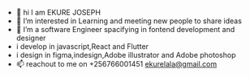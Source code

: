 - 👋 hi I am EKURE JOSEPH
- 👀 I’m interested in Learning and meeting new people to share ideas
- 🌱 I’m a software Engineer spacifying in fontend development and designer
- i develop in javascript,React and Flutter
- i design in figma,indesign,Adobe illustrator and Adobe photoshop
- 📫 reachout to me on +256766001451 ekurelala@gmail.com

<!---
ekure679/ekure679 is a ✨ special ✨ repository because its `README.md` (this file) appears on your GitHub profile.
You can click the Preview link to take a look at your changes.
--->
